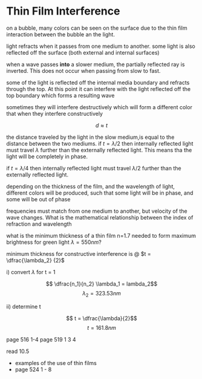 # Thin Film Interference

on a bubble, many colors can be seen on the surface due to the thin film interaction between the bubble an the light.

light refracts when it passes from one medium to another. some light is also reflected off the surface (both external and internal surfaces)

when a wave passes **into** a slower medium, the partially reflected ray is inverted. This does not occur when passing from slow to fast.

some of the light is reflected off the internal media boundary and refracts through the top. At this point it can interfere with the light reflected off the top boundary which forms a resulting wave

sometimes they will interfere destructively which will form a different color that when they interfere constructively

$$ d \approx t$$

the distance traveled by the light in the slow medium,is equal to the distance between the two mediums. if $t=\lambda/2$ then internally reflected light must travel $\lambda$ further than the externally reflected light. This means tha the light will be completely in phase.

if $t=\lambda/4$ then internally reflected light must travel $\lambda/2$ further than the externally reflected light.

depending on the thickness of the film, and the wavelength of light, different colors will be produced, such that some light will be in phase, and some will be out of phase

frequencies must match from one medium to another, but velocity of the wave changes. What is the mathematical relationship between the index of refraction and wavelength

what is the minimum thickness of a thin film n=1.7 needed to form maximum brightness for green light $\lambda = 550 nm$?

minimum thickness for constructive interference is @ $t = \dfrac{\lambda_2} {2}$

i) convert $\lambda$ for t = 1

$$ \dfrac{n_1}{n_2} \lambda_1 = lambda_2$$
$$ \lambda_2 = 323.53 nm$$

ii) determine t

$$ t = \dfrac{\lambda}{2}$$
$$ t = 161.8 nm$$

page 516 1-4 page 519 1 3 4

read 10.5

- examples of the use of thin films
- page 524 1 - 8
